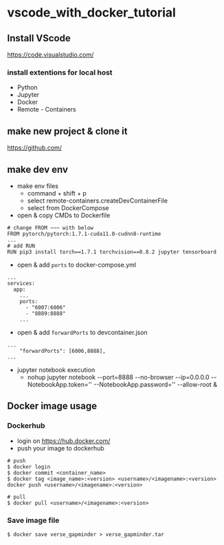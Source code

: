 # vscode_with_docker_tutorial

## Install VScode
https://code.visualstudio.com/

### install extentions for local host
* Python
* Jupyter
* Docker
* Remote - Containers

## make new project & clone it
https://github.com/

## make dev env
* make env files
    * command + shift + p
    * select remote-containers.createDevContainerFile
    * select from DockerCompose
* open & copy CMDs to Dockerfile
```shell
# change FROM ~~~ with below
FROM pytorch/pytorch:1.7.1-cuda11.0-cudnn8-runtime
...
# add RUN
RUN pip3 install torch==1.7.1 torchvision==0.8.2 jupyter tensorboard  
```
* open & add `ports` to docker-compose.yml
```shell
...
services:
  app:
    ...
    ports:
      - "6007:6006"
      - "8889:8888"
    ...
```
* open & add `forwardPorts` to devcontainer.json
```shell
...
	"forwardPorts": [6006,8888],
...
```

* jupyter notebook execution
  * nohup jupyter notebook --port=8888 --no-browser --ip=0.0.0.0 --NotebookApp.token='' --NotebookApp.password='' --allow-root &

## Docker image usage
### Dockerhub
* login on https://hub.docker.com/
* push your image to dockerhub
```shell
# push
$ docker login
$ docker commit <container_name>
$ docker tag <image_name>:<version> <username>/<imagename>:<version>
docker push <username>/<imagename>:<version>

# pull
$ docker pull <username>/<imagename>:<version>
```
### Save image file
```shell
$ docker save verse_gapminder > verse_gapminder.tar
```
